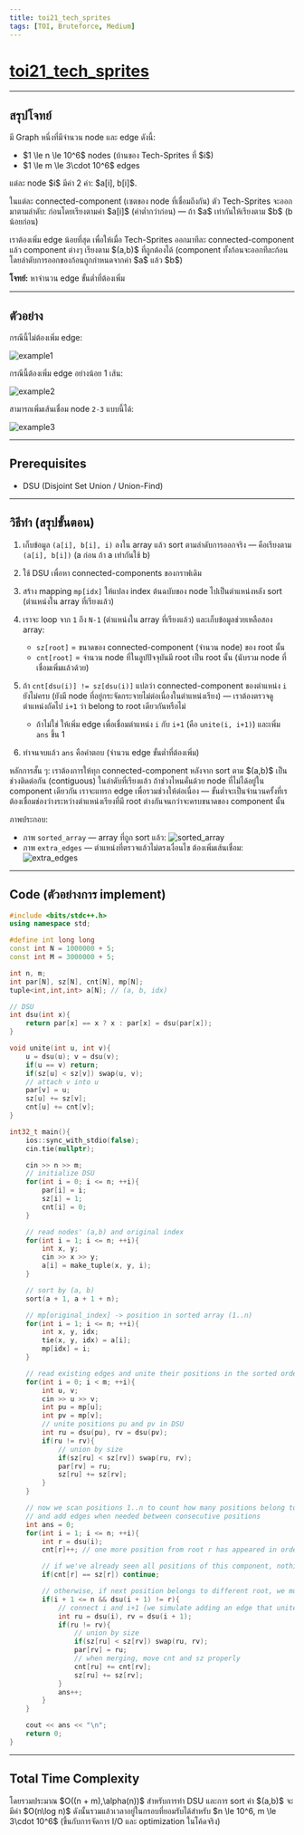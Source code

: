 ```yaml
---
title: toi21_tech_sprites
tags: [TOI, Bruteforce, Medium]
---
```

# [toi21\_tech\_sprites](https://otog.in.th/problem/1086)

---

## สรุปโจทย์

มี Graph หนึ่งที่มีจำนวน node และ edge ดังนี้:

* \$1 \le n \le 10^6\$ nodes (บ้านของ Tech-Sprites ที่ \$i\$)
* \$1 \le m \le 3\cdot 10^6\$ edges

แต่ละ node \$i\$ มีค่า 2 ค่า: \$a\[i], b\[i]\$.

ในแต่ละ connected-component (เซตของ node ที่เชื่อมถึงกัน) ตัว Tech-Sprites จะออกมาตามลำดับ: ก่อนโดยเรียงตามค่า \$a\[i]\$ (ค่าต่ำกว่าก่อน) — ถ้า \$a\$ เท่ากันให้เรียงตาม \$b\$ (b น้อยก่อน)

เราต้องเพิ่ม edge น้อยที่สุด เพื่อให้เมื่อ Tech-Sprites ออกมาทีละ connected-component แล้ว component ต่างๆ เรียงตาม \$(a,b)\$ ที่ถูกต้องได้ (component ทั้งก้อนจะออกทีละก้อน โดยลำดับการออกของก้อนถูกกำหนดจากค่า \$a\$ แล้ว \$b\$)

**โจทย์:** หาจำนวน edge ขั้นต่ำที่ต้องเพิ่ม

---

## ตัวอย่าง

กรณีนี้ไม่ต้องเพิ่ม edge:

![example1](https://i.ibb.co/pBWmjjxd/Screenshot-2025-05-27-170133.png)

กรณีนี้ต้องเพิ่ม edge อย่างน้อย 1 เส้น:

![example2](https://i.ibb.co/0jwbYVYB/Screenshot-2025-05-27-170725.png)

สามารถเพิ่มเส้นเชื่อม node `2-3` แบบนี้ได้:

![example3](https://i.ibb.co/rKb6Gbh7/Screenshot-2025-05-27-171026.png)

---

## Prerequisites

* DSU (Disjoint Set Union / Union-Find)

---

## วิธีทำ (สรุปขั้นตอน)

1. เก็บข้อมูล `(a[i], b[i], i)` ลงใน array แล้ว sort ตามลำดับการออกจริง — คือเรียงตาม `(a[i], b[i])` (a ก่อน ถ้า a เท่ากันใช้ b)
2. ใช้ DSU เพื่อหา connected-components ของกราฟเดิม
3. สร้าง mapping `mp[idx]` ให้แปลง index ต้นฉบับของ node ไปเป็นตำแหน่งหลัง sort (ตำแหน่งใน array ที่เรียงแล้ว)
4. เราจะ loop จาก `1` ถึง `N-1` (ตำแหน่งใน array ที่เรียงแล้ว) และเก็บข้อมูลช่วยเหลือสอง array:
   * `sz[root]` = ขนาดของ connected-component (จำนวน node) ของ root นั้น
   * `cnt[root]` = จำนวน node ที่ในลูปปัจจุบันมี root เป็น root นั้น (นับรวม node ที่เชื่อมเพิ่มแล้วด้วย)
5. ถ้า `cnt[dsu(i)] != sz[dsu(i)]` แปลว่า connected-component ของตำแหน่ง `i` ยังไม่ครบ (ยังมี node ที่อยู่กระจัดกระจายไม่ต่อเนื่องในตำแหน่งเรียง) — เราต้องตรวจดูตำแหน่งถัดไป `i+1` ว่า belong to root เดียวกันหรือไม่

   * ถ้าไม่ใช่ ให้เพิ่ม edge เพื่อเชื่อมตำแหน่ง `i` กับ `i+1` (คือ `unite(i, i+1)`) และเพิ่ม `ans` ขึ้น 1
6. ทำจนจบแล้ว `ans` คือคำตอบ (จำนวน edge ขั้นต่ำที่ต้องเพิ่ม)

หลักการสั้น ๆ: เราต้องการให้ทุก connected-component หลังจาก sort ตาม \$(a,b)\$ เป็นช่วงติดต่อกัน (contiguous) ในลำดับที่เรียงแล้ว ถ้าช่วงไหนคั่นด้วย node ที่ไม่ได้อยู่ใน component เดียวกัน เราจะแทรก edge เพื่อรวมช่วงให้ต่อเนื่อง — ขั้นต่ำจะเป็นจำนวนครั้งที่เรต้องเชื่อมช่องว่างระหว่างตำแหน่งเรียงที่มี root ต่างกันจนกว่าจะครบขนาดของ component นั้น

ภาพประกอบ:

* ภาพ `sorted_array` — array ที่ถูก sort แล้ว:
  ![sorted\_array](https://i.ibb.co/nsX3kZ1B/Screenshot-2025-05-27-172956.png)
* ภาพ `extra_edges` — ตำแหน่งที่ตรวจแล้วไม่ตรงเงื่อนไข ต้องเพิ่มเส้นเชื่อม:
  ![extra\_edges](https://i.ibb.co/1fn0K1wq/Screenshot-2025-05-27-174405.png)

---

## Code (ตัวอย่างการ implement)

```cpp
#include <bits/stdc++.h>
using namespace std;

#define int long long
const int N = 1000000 + 5;
const int M = 3000000 + 5;

int n, m;
int par[N], sz[N], cnt[N], mp[N];
tuple<int,int,int> a[N]; // (a, b, idx)

// DSU
int dsu(int x){
    return par[x] == x ? x : par[x] = dsu(par[x]);
}

void unite(int u, int v){
    u = dsu(u); v = dsu(v);
    if(u == v) return;
    if(sz[u] < sz[v]) swap(u, v);
    // attach v into u
    par[v] = u;
    sz[u] += sz[v];
    cnt[u] += cnt[v];
}

int32_t main(){
    ios::sync_with_stdio(false);
    cin.tie(nullptr);

    cin >> n >> m;
    // initialize DSU
    for(int i = 0; i <= n; ++i){
        par[i] = i;
        sz[i] = 1;
        cnt[i] = 0;
    }

    // read nodes' (a,b) and original index
    for(int i = 1; i <= n; ++i){
        int x, y;
        cin >> x >> y;
        a[i] = make_tuple(x, y, i);
    }

    // sort by (a, b)
    sort(a + 1, a + 1 + n);

    // mp[original_index] -> position in sorted array (1..n)
    for(int i = 1; i <= n; ++i){
        int x, y, idx;
        tie(x, y, idx) = a[i];
        mp[idx] = i;
    }

    // read existing edges and unite their positions in the sorted order
    for(int i = 0; i < m; ++i){
        int u, v;
        cin >> u >> v;
        int pu = mp[u];
        int pv = mp[v];
        // unite positions pu and pv in DSU
        int ru = dsu(pu), rv = dsu(pv);
        if(ru != rv){
            // union by size
            if(sz[ru] < sz[rv]) swap(ru, rv);
            par[rv] = ru;
            sz[ru] += sz[rv];
        }
    }

    // now we scan positions 1..n to count how many positions belong to each root
    // and add edges when needed between consecutive positions
    int ans = 0;
    for(int i = 1; i <= n; ++i){
        int r = dsu(i);
        cnt[r]++; // one more position from root r has appeared in order

        // if we've already seen all positions of this component, nothing to do
        if(cnt[r] == sz[r]) continue;

        // otherwise, if next position belongs to different root, we must connect
        if(i + 1 <= n && dsu(i + 1) != r){
            // connect i and i+1 (we simulate adding an edge that unites their components)
            int ru = dsu(i), rv = dsu(i + 1);
            if(ru != rv){
                // union by size
                if(sz[ru] < sz[rv]) swap(ru, rv);
                par[rv] = ru;
                // when merging, move cnt and sz properly
                cnt[ru] += cnt[rv];
                sz[ru] += sz[rv];
            }
            ans++;
        }
    }

    cout << ans << "\n";
    return 0;
}
```

---

## Total Time Complexity

โดยรวมประมาณ \$O((n + m),\alpha(n))\$ สำหรับการทำ DSU และการ sort ค่า \$(a,b)\$ จะมีค่า \$O(n\log n)\$ ดังนั้นรวมแล้วเวลาอยู่ในกรอบที่ยอมรับได้สำหรับ \$n \le 10^6, m \le 3\cdot 10^6\$ (ขึ้นกับการจัดการ I/O และ optimization ในโค้ดจริง)
